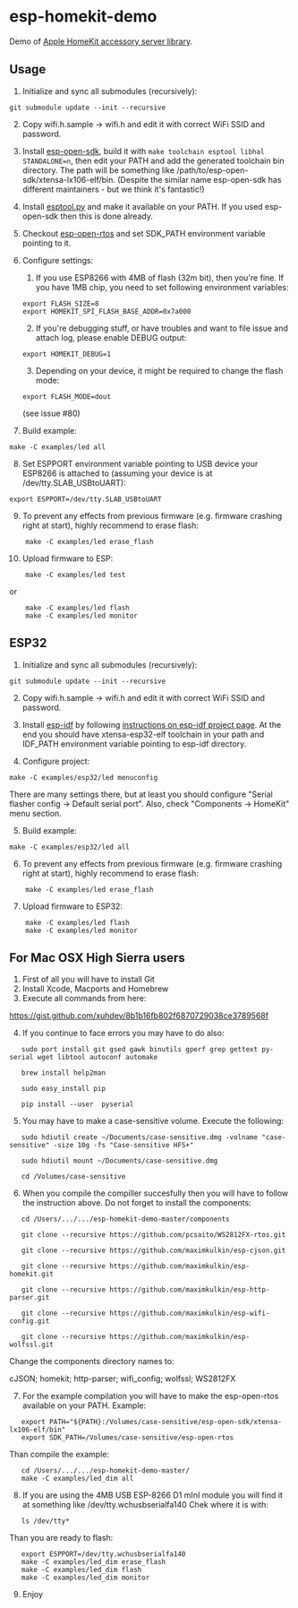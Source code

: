 # esp-homekit-demo
Demo of [Apple HomeKit accessory server
library](https://github.com/maximkulkin/esp-homekit).

## Usage

1. Initialize and sync all submodules (recursively):
```shell
git submodule update --init --recursive
```
2. Copy wifi.h.sample -> wifi.h and edit it with correct WiFi SSID and password.
3. Install [esp-open-sdk](https://github.com/pfalcon/esp-open-sdk), build it with `make toolchain esptool libhal STANDALONE=n`, then edit your PATH and add the generated toolchain bin directory. The path will be something like /path/to/esp-open-sdk/xtensa-lx106-elf/bin. (Despite the similar name esp-open-sdk has different maintainers - but we think it's fantastic!)

4. Install [esptool.py](https://github.com/themadinventor/esptool) and make it available on your PATH. If you used esp-open-sdk then this is done already.
5. Checkout [esp-open-rtos](https://github.com/SuperHouse/esp-open-rtos) and set SDK_PATH environment variable pointing to it.
6. Configure settings:
    1. If you use ESP8266 with 4MB of flash (32m bit), then you're fine. If you have
1MB chip, you need to set following environment variables:
    ```shell
    export FLASH_SIZE=8
    export HOMEKIT_SPI_FLASH_BASE_ADDR=0x7a000
    ```
    2. If you're debugging stuff, or have troubles and want to file issue and attach log, please enable DEBUG output:
    ```shell
    export HOMEKIT_DEBUG=1
    ```
    3. Depending on your device, it might be required to change the flash mode:
    ```shell
    export FLASH_MODE=dout
    ```
    (see issue #80)
7. Build example:
```shell
make -C examples/led all
```
8. Set ESPPORT environment variable pointing to USB device your ESP8266 is attached
   to (assuming your device is at /dev/tty.SLAB_USBtoUART):
```shell
export ESPPORT=/dev/tty.SLAB_USBtoUART
```
9. To prevent any effects from previous firmware (e.g. firmware crashing right at
   start), highly recommend to erase flash:
```shell
    make -C examples/led erase_flash
```
10. Upload firmware to ESP:
```shell
    make -C examples/led test
```
  or
```shell
    make -C examples/led flash
    make -C examples/led monitor
```

## ESP32


1. Initialize and sync all submodules (recursively):

```shell
git submodule update --init --recursive
```
2. Copy wifi.h.sample -> wifi.h and edit it with correct WiFi SSID and password.
3. Install [esp-idf](https://github.com/espressif/esp-idf) by following [instructions on esp-idf project page](https://github.com/espressif/esp-idf#setting-up-esp-idf). At the end you should have xtensa-esp32-elf toolchain in your path and IDF_PATH environment variable pointing to esp-idf directory.

4. Configure project:
```
make -C examples/esp32/led menuconfig
```
There are many settings there, but at least you should configure "Serial flasher config -> Default serial port".
Also, check "Components -> HomeKit" menu section.

5. Build example:
```shell
make -C examples/esp32/led all
```
6. To prevent any effects from previous firmware (e.g. firmware crashing right at
   start), highly recommend to erase flash:
```shell
    make -C examples/led erase_flash
```
7. Upload firmware to ESP32:
```shell
    make -C examples/led flash
    make -C examples/led monitor
```

## For Mac OSX High Sierra users

1. First of all you will have to install Git
2. Install Xcode, Macports and Homebrew
3. Execute all commands from here:

https://gist.github.com/xuhdev/8b1b16fb802f6870729038ce3789568f

4. If you continue to face errors you may have to do also:

```shell
   sudo port install git gsed gawk binutils gperf grep gettext py-serial wget libtool autoconf automake
    
   brew install help2man
    
   sudo easy_install pip
    
   pip install --user  pyserial
```

5. You may have to make a case-sensitive volume. Execute the following:

```shell
   sudo hdiutil create ~/Documents/case-sensitive.dmg -volname "case-sensitive" -size 10g -fs "Case-sensitive HFS+"
    
   sudo hdiutil mount ~/Documents/case-sensitive.dmg
    
   cd /Volumes/case-sensitive
```

6. When you compile the compiller succesfully then you will have to follow the instruction above.
   Do not forget to install the components:
   
```shell
   cd /Users/.../.../esp-homekit-demo-master/components

   git clone --recursive https://github.com/pcsaito/WS2812FX-rtos.git

   git clone --recursive https://github.com/maximkulkin/esp-cjson.git

   git clone --recursive https://github.com/maximkulkin/esp-homekit.git

   git clone --recursive https://github.com/maximkulkin/esp-http-parser.git

   git clone --recursive https://github.com/maximkulkin/esp-wifi-config.git

   git clone --recursive https://github.com/maximkulkin/esp-wolfssl.git
```

Change the components directory names to:

cJSON; homekit; http-parser; wifi_config; wolfssl; WS2812FX

7. For the example compilation you will have to make the esp-open-rtos available on your PATH.
   Example:

```shell
   export PATH="${PATH}:/Volumes/case-sensitive/esp-open-sdk/xtensa-lx106-elf/bin"
   export SDK_PATH=/Volumes/case-sensitive/esp-open-rtos
```

Than compile the example:

```shell
   cd /Users/.../.../esp-homekit-demo-master/
   make -C examples/led_dim all
```

8. If you are using the 4MB USB ESP-8266 D1 mInI module you will find it at something like /dev/tty.wchusbserialfa140
Chek where it is with:

```shell
   ls /dev/tty*
```
Than you are ready to flash:

```shell
   export ESPPORT=/dev/tty.wchusbserialfa140
   make -C examples/led_dim erase_flash
   make -C examples/led_dim flash
   make -C examples/led_dim monitor
```
9. Enjoy
